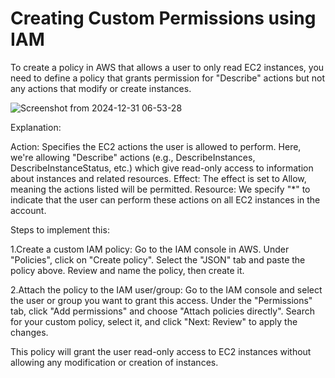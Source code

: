 # Creating Custom Permissions using IAM

To create a policy in AWS that allows a user to only read EC2 instances, you need to define a policy that grants permission for "Describe" actions but not any actions that modify or create instances.

![Screenshot from 2024-12-31 06-53-28](https://github.com/user-attachments/assets/e732bf87-9a7c-4f3b-b578-0f8cd6c46e97)


Explanation:

  Action: Specifies the EC2 actions the user is allowed to perform. Here, we're allowing "Describe" actions (e.g., DescribeInstances, DescribeInstanceStatus, etc.) which give   read-only access to information about instances and related resources.
  Effect: The effect is set to Allow, meaning the actions listed will be permitted.
  Resource: We specify "*" to indicate that the user can perform these actions on all EC2 instances in the account.

Steps to implement this:

   1.Create a custom IAM policy:
        Go to the IAM console in AWS.
        Under "Policies", click on "Create policy".
        Select the "JSON" tab and paste the policy above.
        Review and name the policy, then create it.

   2.Attach the policy to the IAM user/group:
        Go to the IAM console and select the user or group you want to grant this access.
        Under the "Permissions" tab, click "Add permissions" and choose "Attach policies directly".
        Search for your custom policy, select it, and click "Next: Review" to apply the changes.

This policy will grant the user read-only access to EC2 instances without allowing any modification or creation of instances.

